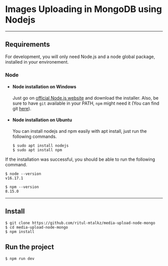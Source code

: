 # Images Uploading in MongoDB using Nodejs
---
## Requirements
For development, you will only need Node.js and a node global package, installed in your environement.

### Node
- #### Node installation on Windows

  Just go on [official Node.js website](https://nodejs.org/) and download the installer.
Also, be sure to have `git` available in your PATH, `npm` might need it (You can find git [here](https://git-scm.com/)).

- #### Node installation on Ubuntu
  You can install nodejs and npm easily with apt install, just run the following commands.

      $ sudo apt install nodejs
      $ sudo apt install npm
      
If the installation was successful, you should be able to run the following command.

    $ node --version
    v16.17.1
    
    $ npm --version
    8.15.0

---

## Install

    $ git clone https://github.com/ritul-mtalkz/media-upload-node-mongo
    $ cd media-upload-node-mongo
    $ npm install

## Run the project

    $ npm run dev